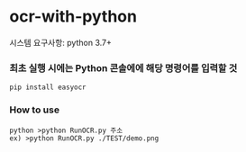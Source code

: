 # ocr-with-python
시스템 요구사항: python 3.7+ 

### 최초 실행 시에는 Python 콘솔에에 해당 명령어를 입력할 것
````
pip install easyocr
````


### How to use
````
python >python RunOCR.py 주소
ex) >python RunOCR.py ./TEST/demo.png
````



